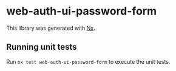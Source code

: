 # web-auth-ui-password-form

This library was generated with [Nx](https://nx.dev).

## Running unit tests

Run `nx test web-auth-ui-password-form` to execute the unit tests.
